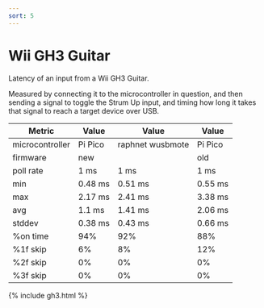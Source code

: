 ```yaml
---
sort: 5
---
```


# Wii GH3 Guitar
Latency of an input from a Wii GH3 Guitar.

Measured by connecting it to the microcontroller in question, and then sending a signal to toggle the Strum Up input, and timing how long it takes that signal to reach a target device over USB.

| Metric          | Value          | Value            | Value          |
| --------------- | -------------- | ---------------- | -------------- |
| microcontroller | Pi Pico        | raphnet wusbmote | Pi Pico        |
| firmware        | new            |                  | old            |
| poll rate       | 1 ms           | 1 ms             | 1 ms           |
| min             | 0.48 ms        | 0.51 ms          | 0.55 ms        |
| max             | 2.17 ms        | 2.41 ms          | 3.38 ms        |
| avg             | 1.1 ms         | 1.41 ms          | 2.06 ms        |
| stddev          | 0.38 ms        | 0.43 ms          | 0.66 ms        |
| %on time        | 94%            | 92%              | 88%            |
| %1f skip        | 6%             | 8%               | 12%            |
| %2f skip        | 0%             | 0%               | 0%             |
| %3f skip        | 0%             | 0%               | 0%             |

{% include gh3.html %}
